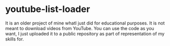 # youtube-list-loader

It is an older project of mine whatI just did for educational purposes. It is not meant to download videos from YouTube.
You can use the code as you want, I just uploaded it to a public repository as part of representation of my skills for. 
